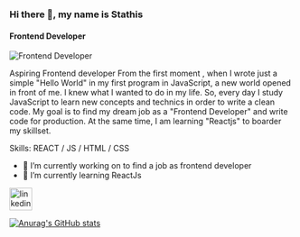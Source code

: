 ### Hi there 👋, my name is Stathis
#### Frontend Developer
![Frontend Developer](https://media-exp1.licdn.com/dms/image/C4D16AQEQ2uZq4Ylw4Q/profile-displaybackgroundimage-shrink_200_800/0/1631621433571?e=1637193600&v=beta&t=pIp1alecuXJgPEoGhMnP07vXEk6iEOVAvLEJplq0KXQ)

Aspiring Frontend developer From the first moment , when I wrote just a simple "Hello World" in my first program in JavaScript, a new world opened in front of me. I knew what I wanted to do in my life. So, every day I study JavaScript to learn new concepts and technics in order to write a clean code. My goal is to find my dream job as a "Frontend Developer" and write code for production. At the same time, I am learning "Reactjs" to boarder my skillset.

Skills: REACT / JS / HTML / CSS

- 🔭 I’m currently working on to find a job as frontend developer 
- 🌱 I’m currently learning ReactJs 


[<img src='https://cdn.jsdelivr.net/npm/simple-icons@3.0.1/icons/linkedin.svg' alt='linkedin' height='40'>](https://www.linkedin.com/in/https://www.linkedin.com/in/stathislag//)  







[![Anurag's GitHub stats](https://github-readme-stats.vercel.app/api?username=stathislag)](https://github.com/anuraghazra/github-readme-stats)
